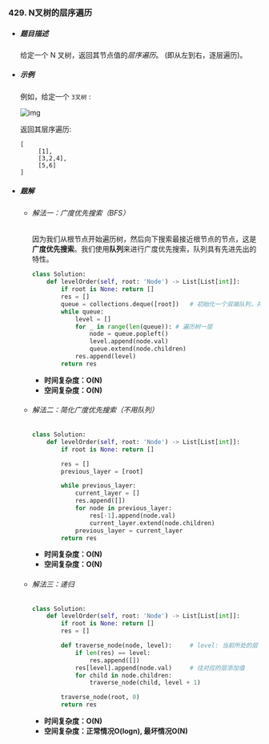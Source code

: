 ### 429. N叉树的层序遍历

- ##### 题目描述

  给定一个 N 叉树，返回其节点值的*层序遍历*。 (即从左到右，逐层遍历)。

- ##### 示例

  例如，给定一个 `3叉树` :

  ![img](F:\Typora图床\narytreeexample.png)

  返回其层序遍历:

  ```
  [
       [1],
       [3,2,4],
       [5,6]
  ]
  ```

- ##### 题解

  - ###### 解法一：广度优先搜索（BFS）

    因为我们从根节点开始遍历树，然后向下搜索最接近根节点的节点，这是**广度优先搜索**。我们使用**队列**来进行广度优先搜索，队列具有先进先出的特性。

    ```python
    class Solution:
        def levelOrder(self, root: 'Node') -> List[List[int]]:
            if root is None: return []
            res = []
            queue = collections.deque([root])	# 初始化一个双端队列，并把root入栈
            while queue:
                level = []
                for _ in range(len(queue)):	# 遍历树一层
                    node = queue.popleft()
                    level.append(node.val)
                    queue.extend(node.children)
                res.append(level)
            return res
    ```

    - **时间复杂度：O(N)**
    - **空间复杂度：O(N)**

  

  - ###### 解法二：简化广度优先搜索（不用队列）

    ```python
    class Solution:
        def levelOrder(self, root: 'Node') -> List[List[int]]:
            if root is None: return []
    
            res = []
            previous_layer = [root]
    
            while previous_layer:
                current_layer = []
                res.append([])
                for node in previous_layer:
                    res[-1].append(node.val)
                    current_layer.extend(node.children)
                previous_layer = current_layer
            return res
    ```

    - **时间复杂度：O(N)**
    - **空间复杂度：O(N)**

  

  - ###### 解法三：递归

    ```python
    class Solution:
        def levelOrder(self, root: 'Node') -> List[List[int]]:
            if root is None: return []
            res = []
    
            def traverse_node(node, level):     # level: 当前所处的层
                if len(res) == level:
                    res.append([])
                res[level].append(node.val)     # 往对应的层添加值
                for child in node.children:
                    traverse_node(child, level + 1)
    
            traverse_node(root, 0)
            return res
    ```

    - **时间复杂度：O(N)**
    - **空间复杂度：正常情况O(logn), 最坏情况O(N)**